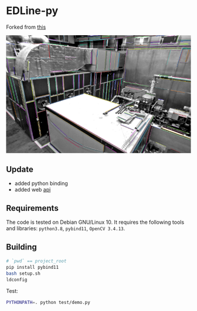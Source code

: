 # EDLine-py
Forked from [this](https://github.com/HanjieLuo/EDLine_parallel)

![test image](./data/result.png)

## Update
- added python binding
- added web [api](api/readme.md)

## Requirements ##
The code is tested on Debian GNU/Linux 10. It requires the following tools and libraries: `python3.8`, `pybind11`, `OpenCV 3.4.13`.

## Building ##

```bash
# `pwd` == project_root
pip install pybind11
bash setup.sh
ldconfig
```

Test:

```bash
PYTHONPATH=. python test/demo.py
```
